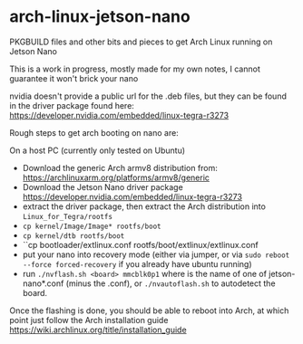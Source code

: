 # arch-linux-jetson-nano
PKGBUILD files and other bits and pieces to get Arch Linux running on Jetson Nano 

This is a work in progress, mostly made for my own notes, I cannot guarantee it won't brick your nano

nvidia doesn't provide a public url for the .deb files, but they can be found in the driver package found here: https://developer.nvidia.com/embedded/linux-tegra-r3273

Rough steps to get arch booting on nano are:

On a host PC (currently only tested on Ubuntu)

- Download the generic Arch armv8 distribution from: https://archlinuxarm.org/platforms/armv8/generic
- Download the Jetson Nano driver package https://developer.nvidia.com/embedded/linux-tegra-r3273
- extract the driver package, then extract the Arch distribution into ``Linux_for_Tegra/rootfs``
- ``cp kernel/Image/Image* rootfs/boot``
- ``cp kernel/dtb rootfs/boot``
- ``cp bootloader/extlinux.conf rootfs/boot/extlinux/extlinux.conf
- put your nano into recovery mode (either via jumper, or via ``sudo reboot --force forced-recovery`` if you already have ubuntu running)
- run ``./nvflash.sh <board> mmcblk0p1`` where <board> is the name of one of jetson-nano*.conf (minus the .conf), or ``./nvautoflash.sh`` to autodetect the board. 

Once the flashing is done, you should be able to reboot into Arch, at which point just follow the Arch installation guide https://wiki.archlinux.org/title/installation_guide





